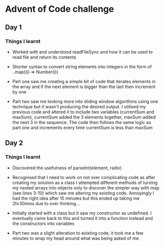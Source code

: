 # Advent of Code challenge

## Day 1

### Things I learnt

- Worked with and understood readFileSync and how it can be used to read file and return its contents

- Shorter syntax to convert string elements into integers in the form of ..map((i) => Number(i))

- Part one saw me creating a simple bit of code that iterates elements in the array and if the next element is bigger than the last then increment by one

- Part two saw me looking more into sliding window algorithms using one technique but it wasn't producing the desired output. I utilised my previous code and altered it to include two variables (currentSum and maxSum), currentSum added the 3 elements together, maxSum added the next 3 in the sequence. The code then follows the same logic as part one and increments every time currentSum is less than maxSum

## Day 2

### Things I learnt

- Discovered the usefulness of parseInt(element, radix)

- Recognised that I need to work on not over complicating code as after creating my solution as a class I attempted different methods of turning my nested arrays into objects only to discover the simpler way with map (see lines 3-10) which saw me altering my existing code. Annoyingly I had the right idea after 15 minutes but this ended up taking me 2hr30mins due to over thinking...

- Initially started with a class but it saw my constructor as undefined. I eventually came back to this and turned it into a function instead and the constructors into variables

- Part two was a slight alteration to existing code, it took me a few minutes to wrap my head around what was being asked of me
